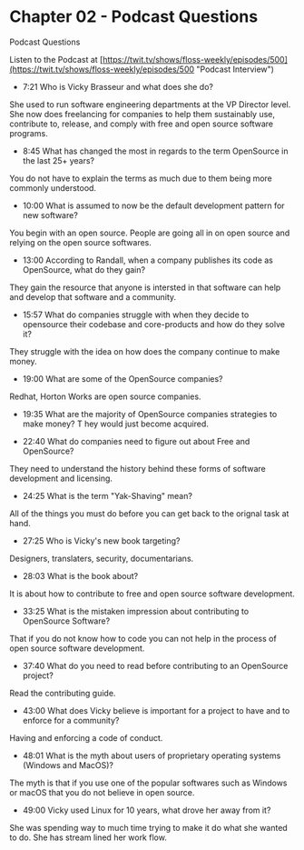 # Chapter 02 - Podcast Questions

Podcast Questions

Listen to the Podcast at [https://twit.tv/shows/floss-weekly/episodes/500](https://twit.tv/shows/floss-weekly/episodes/500 "Podcast Interview")

* 7:21 Who is Vicky Brasseur and what does she do?

She used to run software engineering departments at the VP Director level. She now does freelancing for companies to help them sustainably use, contribute to, release, and comply with free and open source software programs.

* 8:45 What has changed the most in regards to 
the term OpenSource in the last 25+ years?

You do not have to explain the terms as much due to them being more commonly understood.

* 10:00 What is assumed to now be the default development pattern for new software?

You begin with an open source. People are going all in on open source and relying on the open source softwares.

* 13:00 According to Randall, when a company publishes its code as OpenSource, what do they gain?

They gain the resource that anyone is intersted in that software can help and develop that software and a community.

* 15:57 What do companies struggle with when they decide to opensource their codebase and core-products and how do they solve it?

They struggle with the idea on how does the company continue to make money.

* 19:00 What are some of the OpenSource companies?

Redhat, Horton Works are open source companies.

* 19:35 What are the majority of OpenSource companies strategies to make money?
T
hey would just become acquired.

* 22:40 What do companies need to figure out about Free and OpenSource?

They need to understand the history behind these forms of software development and licensing.

* 24:25 What is the term "Yak-Shaving" mean?

All of the things you must do before you can get back to the orignal task at hand.

* 27:25 Who is Vicky's new book targeting?

Designers, translaters, security, documentarians.

* 28:03 What is the book about?

It is about how to contribute to free and open source software development.

* 33:25 What is the mistaken impression about contributing to OpenSource Software?

That if you do not know how to code you can not help in the process of open source software development.

* 37:40 What do you need to read before contributing to an OpenSource project?

Read the contributing guide.

* 43:00 What does Vicky believe is important for a project to have and to enforce for a community?

Having and enforcing a code of conduct.

* 48:01 What is the myth about users of proprietary operating systems (Windows and MacOS)?

The myth is that if you use one of the popular softwares such as Windows or macOS that you do not believe in open source.

* 49:00 Vicky used Linux for 10 years, what drove her away from it?

She was spending way to much time trying to make it do what she wanted to do. She has stream lined her work flow.